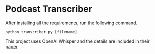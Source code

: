 # Podcast Transcriber

After installing all the requirements, run the following command.

```shell
python transcriber.py [filename]
```

This project uses OpenAI Whisper and the details are included in their [paper](https://arxiv.org/abs/2212.04356).
